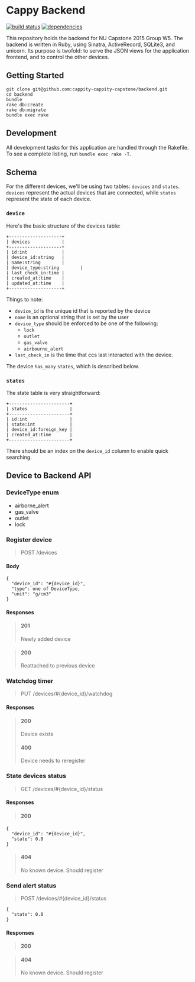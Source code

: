 # Cappy Backend
[![build status](https://img.shields.io/travis/cappity-cappity-capstone/backend.svg?style=flat)](https://travis-ci.org/cappity-cappity-capstone/backend)
[![dependencies](https://img.shields.io/gemnasium/cappity-cappity-capstone/backend.svg?style=flat)](https://gemnasium.com/cappity-cappity-capstone/backend)

This repository holds the backend for NU Capstone 2015 Group W5.
The backend is written in Ruby, using Sinatra, ActiveRecord, SQLite3, and unicorn.
Its purpose is twofold: to serve the JSON views for the application frontend, and to control the other devices.

## Getting Started
```
git clone git@github.com:cappity-cappity-capstone/backend.git
cd backend
bundle
rake db:create
rake db:migrate
bundle exec rake
```

## Development

All development tasks for this application are handled through the Rakefile.
To see a complete listing, run `bundle exec rake -T`.

## Schema

For the different devices, we'll be using two tables: `devices` and `states`.
`devices` represent the actual devices that are connected, while `states` represent the state of each device.

### `device`

Here's the basic structure of the devices table:

```
+--------------------+
| devices            |
+--------------------+
| id:int             |
| device_id:string   |
| name:string        |
| device_type:string        |
| last_check_in:time |
| created_at:time    |
| updated_at:time    |
+--------------------+
```

Things to note:

* `device_id` is the unique id that is reported by the device
* `name` is an optional string that is set by the user
* `device_type` should be enforced to be one of the following:
  * `lock`
  * `outlet`
  * `gas_valve`
  * `airbourne_alert`
* `last_check_in` is the time that ccs last interacted with the device.


The device `has_many` `states`, which is described below.

### `states`

The state table is very straightforward:

```
+-----------------------+
| states                |
+-----------------------+
| id:int                |
| state:int             |
| device_id:foreign_key |
| created_at:time       |
+-----------------------+
```

There should be an index on the `device_id` column to enable quick searching.

## Device to Backend API

### DeviceType enum

* airborne_alert
* gas_valve
* outlet
* lock

### Register device

> POST /devices

#### Body

    {
      "device_id": "#{device_id}",
      "type": one of DeviceType,
      "unit": "g/cm3"
    }

#### Responses

> #### 201
> Newly added device

> #### 200
> Reattached to previous device

### Watchdog timer

> PUT /devices/#{device_id}/watchdog

#### Responses

> #### 200
> Device exists
> #### 400
> Device needs to reregister

### State devices status

> GET /devices/#{device_id}/status

#### Responses

> #### 200

    {
      "device_id": "#{device_id}",
      "state": 0.0
    }

> #### 404
> No known device. Should register

### Send alert status

> POST /devices/#{device_id}/status

    {
      "state": 0.0
    }

#### Responses

> #### 200

> #### 404
> No known device. Should register

